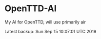 # OpenTTD-AI
My AI for OpenTTD, will use primarily air

Latest backup: Sun Sep 15 10:07:01 UTC 2019
